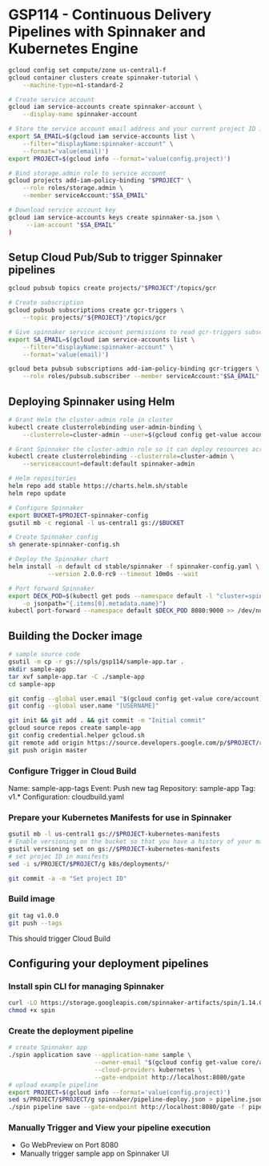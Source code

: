 # GSP114 - Continuous Delivery Pipelines with Spinnaker and Kubernetes Engine

```bash
gcloud config set compute/zone us-central1-f
gcloud container clusters create spinnaker-tutorial \
    --machine-type=n1-standard-2

# Create service account
gcloud iam service-accounts create spinnaker-account \
    --display-name spinnaker-account

# Store the service account email address and your current project ID in environment variables for use in later commands:
export SA_EMAIL=$(gcloud iam service-accounts list \
    --filter="displayName:spinnaker-account" \
    --format='value(email)')
export PROJECT=$(gcloud info --format='value(config.project)')

# Bind storage.admin role to service account
gcloud projects add-iam-policy-binding "$PROJECT" \
    --role roles/storage.admin \
    --member serviceAccount:"$SA_EMAIL"

# Download service account key
gcloud iam service-accounts keys create spinnaker-sa.json \
     --iam-account "$SA_EMAIL"
)
```

## Setup Cloud Pub/Sub to trigger Spinnaker pipelines

```bash
gcloud pubsub topics create projects/"$PROJECT"/topics/gcr

# Create subscription
gcloud pubsub subscriptions create gcr-triggers \
    --topic projects/"${PROJECT}"/topics/gcr

# Give spinnaker service account permissions to read gcr-triggers subscription
export SA_EMAIL=$(gcloud iam service-accounts list \
    --filter="displayName:spinnaker-account" \
    --format='value(email)')

gcloud beta pubsub subscriptions add-iam-policy-binding gcr-triggers \
    --role roles/pubsub.subscriber --member serviceAccount:"$SA_EMAIL"
```

## Deploying Spinnaker using Helm

```bash
# Grant Helm the cluster-admin role in cluster
kubectl create clusterrolebinding user-admin-binding \
    --clusterrole=cluster-admin --user=$(gcloud config get-value account)

# Grant Spinnaker the cluster-admin role so it can deploy resources across all namespaces
kubectl create clusterrolebinding --clusterrole=cluster-admin \
    --serviceaccount=default:default spinnaker-admin

# Helm repositories
helm repo add stable https://charts.helm.sh/stable
helm repo update

# Configure Spinnaker
export BUCKET=$PROJECT-spinnaker-config
gsutil mb -c regional -l us-central1 gs://$BUCKET

# Create Spinnaker config
sh generate-spinnaker-config.sh

# Deploy the Spinnaker chart
helm install -n default cd stable/spinnaker -f spinnaker-config.yaml \
           --version 2.0.0-rc9 --timeout 10m0s --wait

# Port forward Spinnaker
export DECK_POD=$(kubectl get pods --namespace default -l "cluster=spin-deck" \
    -o jsonpath="{.items[0].metadata.name}")
kubectl port-forward --namespace default $DECK_POD 8080:9000 >> /dev/null &
```

## Building the Docker image

```bash
# sample source code
gsutil -m cp -r gs://spls/gsp114/sample-app.tar .
mkdir sample-app
tar xvf sample-app.tar -C ./sample-app
cd sample-app

git config --global user.email "$(gcloud config get-value core/account)"
git config --global user.name "[USERNAME]"

git init && git add . && git commit -m "Initial commit"
gcloud source repos create sample-app
git config credential.helper gcloud.sh
git remote add origin https://source.developers.google.com/p/$PROJECT/r/sample-app
git push origin master
```

### Configure Trigger in Cloud Build

Name: sample-app-tags
Event: Push new tag
Repository: sample-app
Tag: v1.*
Configuration: cloudbuild.yaml

### Prepare your Kubernetes Manifests for use in Spinnaker

```bash
gsutil mb -l us-central1 gs://$PROJECT-kubernetes-manifests
# Enable versioning on the bucket so that you have a history of your manifest
gsutil versioning set on gs://$PROJECT-kubernetes-manifests
# set projec ID in manifests
sed -i s/PROJECT/$PROJECT/g k8s/deployments/*

git commit -a -m "Set project ID"
```

### Build image

```bash
git tag v1.0.0
git push --tags
```

This should trigger Cloud Build

## Configuring your deployment pipelines

### Install spin CLI for managing Spinnaker

```bash
curl -LO https://storage.googleapis.com/spinnaker-artifacts/spin/1.14.0/linux/amd64/spin
chmod +x spin
```

### Create the deployment pipeline

```bash
# create Spinnaker app
./spin application save --application-name sample \
                        --owner-email "$(gcloud config get-value core/account)" \
                        --cloud-providers kubernetes \
                        --gate-endpoint http://localhost:8080/gate
# upload example pipeline
export PROJECT=$(gcloud info --format='value(config.project)')
sed s/PROJECT/$PROJECT/g spinnaker/pipeline-deploy.json > pipeline.json
./spin pipeline save --gate-endpoint http://localhost:8080/gate -f pipeline.json
```

### Manually Trigger and View your pipeline execution

- Go WebPreview on Port 8080
- Manually trigger sample app on Spinnaker UI
